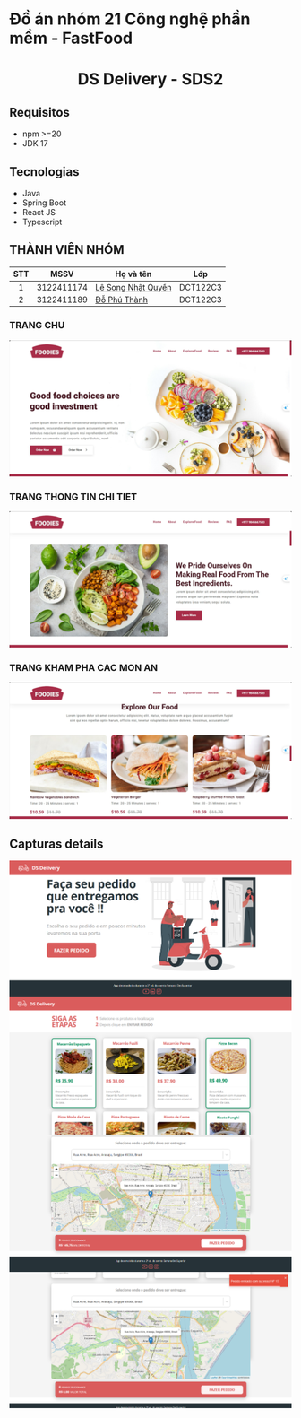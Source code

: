 # Đồ án nhóm 21 Công nghệ phần mềm - FastFood
<h1 align="center">DS Delivery - SDS2</h1>

## Requisitos
- npm >=20
- JDK 17

## Tecnologias
- Java
- Spring Boot
- React JS
- Typescript

## THÀNH VIÊN NHÓM
| STT |    MSSV    | Họ và tên                                            |   Lớp    |
| :-: | :--------: | -----------------------------------------------------| -------- |
|  1  | 3122411174 | [Lê Song Nhật Quyền](https://github.com/NhatQuyenIT) | DCT122C3 |
|  2  | 3122411189 | [Đỗ Phú Thành](https://github.com/dothanh881)        | DCT122C3 |

### TRANG CHU 
![Homepage](./imgs/screenshots/review_homepage.png)
### TRANG THONG TIN CHI TIET
![Aboutpage](./imgs/screenshots/review_aboutpage.png)
### TRANG KHAM PHA CAC MON AN
![ExploreFoodpage](./imgs/screenshots/review_explorefoodspage.png)

## Capturas details
<img align="center" src="./images/img1.png"/>
<img align="center" src="./images/img3.png"/>
<img align="center" src="./images/img4.png"/>
<img align="center" src="./images/img5.png"/>
